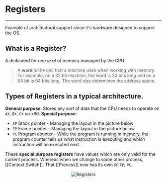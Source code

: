 # Registers
<hr>

Example of architectural support since it's hardware designed to support the OS.
## What is a Register?
A dedicated for one `word` of memory managed by the CPU.
>A **word** is the unit that a machine uses when working with memory.
> For example, on a 32 bit machine, the word is 32 bits long and on a 64 bit is 64 bits long. The word size determines the address space.


## Types of Registers in a typical architecture.
**General purpose**: Stores any sort of data that the CPU needs to operate on
`AX`, `BX`, `CX` on x86.
**Special purpose**: 
- `SP` Stack pointer - Managing the layout in the picture below
- `FP` Frame pointer - Managing the layout in the picture below
- `PC` Program counter - While the program is running in memory, the program counter tells us what instruction is executing and which instruction will be executed next.

These **special purpose registers** have values which are only valid for the current process. Whereas when we change to some other process, [[Context Switch]]. That [[Process]] now has its own `SP`,`FP`, `PC`. 

<p align="center">
	<img src="https://i.imgur.com/77nid0S.png" alt="Registers">
</p>


